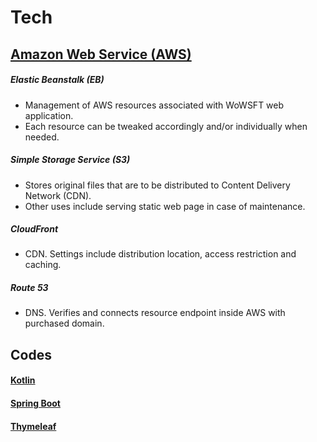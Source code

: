 # Tech
## [Amazon Web Service (AWS)](https://aws.amazon.com/)
##### Elastic Beanstalk (EB)
* Management of AWS resources associated with WoWSFT web application.
* Each resource can be tweaked accordingly and/or individually when needed.

##### Simple Storage Service (S3)
* Stores original files that are to be distributed to Content Delivery Network (CDN).
* Other uses include serving static web page in case of maintenance.

##### CloudFront
* CDN. Settings include distribution location, access restriction and caching.

##### Route 53
* DNS. Verifies and connects resource endpoint inside AWS with purchased domain.

## Codes
#### [Kotlin](https://kotlinlang.org/)

#### [Spring Boot](https://spring.io/projects/spring-boot)

#### [Thymeleaf](https://www.thymeleaf.org/)
